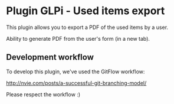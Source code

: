 # Plugin GLPi - Used items export

This plugin allows you to export a PDF of the used items by a user.

Ability to generate PDF from the user's form (in a new tab).

## Development workflow
 
To develop this plugin, we've used the GitFlow workflow:
    
http://nvie.com/posts/a-successful-git-branching-model/
      
Please respect the workflow :)

